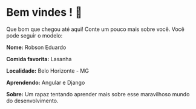 # Bem vindes !  :tada: 

Que bom que chegou até aqui! Conte um pouco mais sobre você. Você pode seguir o modelo: 


**Nome:** Robson Eduardo

**Comida favorita:** Lasanha

**Localidade:** Belo Horizonte - MG

**Aprendendo:** Angular e Django

**Sobre:** Um rapaz tentando aprender mais sobre esse maravilhoso mundo do desenvolvimento.
